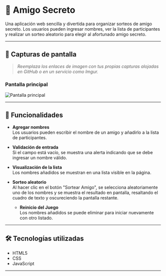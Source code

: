 # 🎁 Amigo Secreto

Una aplicación web sencilla y divertida para organizar sorteos de amigo secreto. Los usuarios pueden ingresar nombres, ver la lista de participantes y realizar un sorteo aleatorio para elegir al afortunado amigo secreto.

---

## 📸 Capturas de pantalla

> _Reemplaza los enlaces de imagen con tus propias capturas alojadas en GitHub o en un servicio como Imgur._

### Pantalla principal
![Pantalla principal](assets/captura-principal.png)

---

## 🚀 Funcionalidades

- **Agregar nombres**  
  Los usuarios pueden escribir el nombre de un amigo y añadirlo a la lista de participantes.

- **Validación de entrada**  
  Si el campo está vacío, se muestra una alerta indicando que se debe ingresar un nombre válido.

- **Visualización de la lista**  
  Los nombres añadidos se muestran en una lista visible en la página.

- **Sorteo aleatorio**  
  Al hacer clic en el botón "Sortear Amigo", se selecciona aleatoriamente uno de los nombres y se muestra el resultado en pantalla, resaltando el cuadro de texto y oscureciendo la pantalla restante.

  - **Reinicio del Juego**  
  Los nombres añadidos se puede eliminar para iniciar nuevamente con otro listado.

---

## 🛠️ Tecnologías utilizadas

- HTML5  
- CSS
- JavaScript

---

